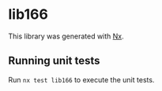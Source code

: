 # lib166

This library was generated with [Nx](https://nx.dev).

## Running unit tests

Run `nx test lib166` to execute the unit tests.
